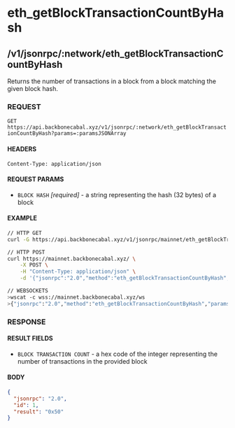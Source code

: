 # eth_getBlockTransactionCountByHash

## /v1/jsonrpc/:network/eth_getBlockTransactionCountByHash

Returns the number of transactions in a block from a block matching the given
block hash.

### REQUEST

`GET https://api.backbonecabal.xyz/v1/jsonrpc/:network/eth_getBlockTransactionCountByHash?params=:paramsJSONArray`

#### HEADERS

`Content-Type: application/json`

#### REQUEST PARAMS

- `BLOCK HASH` _[required]_ - a string representing the hash (32 bytes) of a
  block

#### EXAMPLE

```bash
// HTTP GET
curl -G https://api.backbonecabal.xyz/v1/jsonrpc/mainnet/eth_getBlockTransactionCountByHash --data-urlencode 'params=["0xb3b20624f8f0f86eb50dd04688409e5cea4bd02d700bf6e79e9384d47d6a5a35"]'

// HTTP POST
curl https://mainnet.backbonecabal.xyz/ \
    -X POST \
    -H "Content-Type: application/json" \
    -d '{"jsonrpc":"2.0","method":"eth_getBlockTransactionCountByHash","params": ["0xb3b20624f8f0f86eb50dd04688409e5cea4bd02d700bf6e79e9384d47d6a5a35"],"id":1}'

// WEBSOCKETS
>wscat -c wss://mainnet.backbonecabal.xyz/ws
>{"jsonrpc":"2.0","method":"eth_getBlockTransactionCountByHash","params": ["0xb3b20624f8f0f86eb50dd04688409e5cea4bd02d700bf6e79e9384d47d6a5a35"],"id":1}
```

### RESPONSE

#### RESULT FIELDS

- `BLOCK TRANSACTION COUNT` - a hex code of the integer representing the number
  of transactions in the provided block

#### BODY

```json
{
  "jsonrpc": "2.0",
  "id": 1,
  "result": "0x50"
}
```
